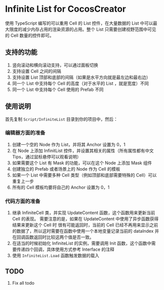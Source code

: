 # Infinite List for CocosCreator

使用 TypeScript 编写的可以重用 Cell 的 List 控件，在大量数据的 List 中可以最大限度的减少内存占用的渲染资源的占用。整个 List 只需要创建视野范围中可见的 Cell 数量的控件即可。

## 支持的功能

1. 竖向滚动和横向滚动支持，可以通过面板切换
1. 支持设置 Cell 之间的间隔
1. 支持设置 List 顶部和底部的间隔（如果是水平方向就是最左边和最右边）
1. 同一个 List 中支持每个 Cell 的高度（对于水平的 List ，就是宽度）不同
1. 同一个 List 中支持每个 Cell 使用的 Prefab 不同

## 使用说明

首先复制 `Script/InfiniteList` 目录到你的项目中，然后：

### 编辑器方面的准备

1. 创建一个空的 Node 作为 List，并将其 Anchor 设置为 0，1
1. 在 Node 上添加 InfinitList 控件，并设置其相关的属性（所有属性都有中文 Tips，通过鼠标悬停可以观看说明）
1. 如果需要这个 List 有 Mask 的功能，可以在这个 Node 上添加 Mask 组件
1. 创建独立的 Prefab 或者场景上的 Node 作为 Cell 的模板
1. 如果一个 List 中需要多种 Cell 类型（例如顶部和底部需要特殊的 Cell）可以重复上一步
1. 所有的 Cell 模板均要将自己的 Anchor 设置为 0，1

### 代码方面的准备

1. 继承 InfiniteCell 类，并实现 UpdateContent 函数，这个函数用来更新当前 Cell 的表现。 需要注意的是，如果在 UpdateContent 中使用了异步函数获得结果来更新这个 Cell 时 很有可能返回时，当前的 Cell 已经不再用来显示之前的数据了，所以这时需要在函数中使用一个本地变量记录当前的 dataIndex 并在回调函数返回时比较这两个值是否一致。
1. 在适当的时候初始化 InfiniteList 的实例，需要调用 Init 函数，这个函数中需要传递四个回调，具体使用方式参考 Interface 的注释
1. 使用 `InfiniteList.Load` 函数触发数据的载入

## TODO

1. Fix all todo